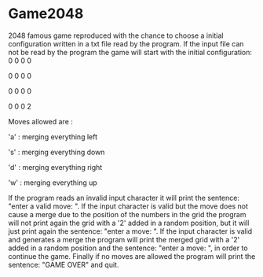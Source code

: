 # Game2048
2048 famous game reproduced with the chance to choose a initial configuration written in a txt file read by the program.
If the input file can not be read by the program the game will start with the initial configuration:
0 0 0 0

0 0 0 0

0 0 0 0

0 0 0 2

Moves allowed are :

'a' : merging everything left

's' : merging everything down

'd' : merging everything right

'w' : merging everything up


If the program reads an invalid input character it will print the sentence: "enter a valid move: ".
If the input character is valid but the move does not cause a merge due to the position of the numbers in the grid the program will not print again the grid with a '2' added in a random position, but it will just print again the sentence: "enter a move: ".
If the input character is valid and generates a  merge the program will print the merged grid with a '2' added in a random position and the sentence: "enter a move: ", in order to continue the game.
Finally if no moves are allowed the program will print the sentence: "GAME OVER" and quit.
